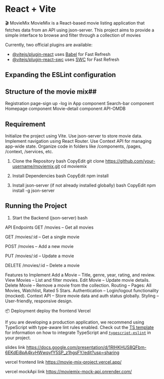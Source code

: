 # React + Vite
🎬 MovieMix
MovieMix is a React-based movie listing application that fetches data from an API using json-server. This project aims to provide a simple interface to browse and filter through a collection of movies



Currently, two official plugins are available:

- [@vitejs/plugin-react](https://github.com/vitejs/vite-plugin-react/blob/main/packages/plugin-react) uses [Babel](https://babeljs.io/) for Fast Refresh
- [@vitejs/plugin-react-swc](https://github.com/vitejs/vite-plugin-react/blob/main/packages/plugin-react-swc) uses [SWC](https://swc.rs/) for Fast Refresh

## Expanding the ESLint configuration

## Structure of the movie mix##
Registration page-sign up
                  -log in
App component
Search-bar component
Homepage component
Movie-detail component
API-OMDB

## Requirement
Initialize the project using Vite.
Use json-server to store movie data.
Implement navigation using React Router.
Use Context API for managing app-wide state.
Organize code in folders like /components, /pages, /context, /services, etc.
     
1. Clone the Repository
bash
CopyEdit
git clone https://github.com/your-username/moviemix.git
cd moviemix

2. Install Dependencies
bash
CopyEdit
npm install

3. Install json-server (if not already installed globally)
bash
CopyEdit
npm install -g json-server

## Running the Project
1. Start the Backend (json-server)
bash





API Endpoints
GET /movies – Get all movies


GET /movies/:id – Get a single movie


POST /movies – Add a new movie


PUT /movies/:id – Update a movie


DELETE /movies/:id – Delete a movie


Features to Implement
Add a Movie – Title, genre, year, rating, and review.
View Movies – List and filter movies.
Edit Movie – Update movie details.
Delete Movie – Remove a movie from the collection.
Routing – Pages: All Movies, Watchlist, Rated 5 Stars.
Authentication – Login/logout functionality (mocked).
Context API – Store movie data and auth status globally.
Styling – User-friendly, responsive design.

📦 Deployment
 deploy the frontend  Vercel 



If you are developing a production application, we recommend using TypeScript with type-aware lint rules enabled. Check out the [TS template](https://github.com/vitejs/vite/tree/main/packages/create-vite/template-react-ts) for information on how to integrate TypeScript and [`typescript-eslint`](https://typescript-eslint.io) in your project.

slides link
https://docs.google.com/presentation/d/1RlHKHUS8QFbm-6EKdEi8pA4kyHWwqyfY5SP_z1hgsFY/edit?usp=sharing

vercel frontend link
https://movie-mix-project.vercel.app/

vercel mockApi link
https://moviemix-mock-api.onrender.com/
